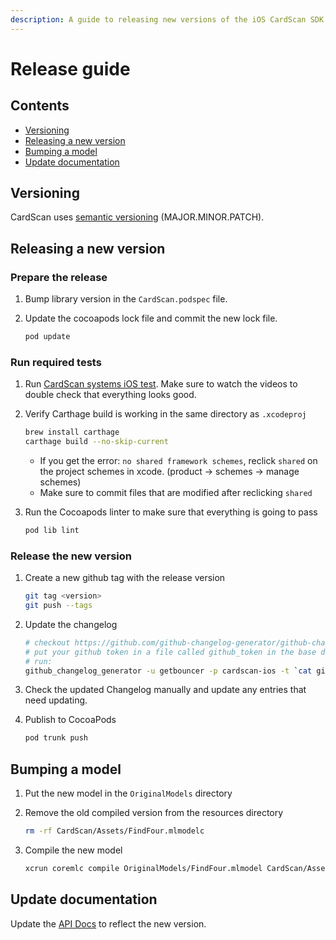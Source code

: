 ```yaml
---
description: A guide to releasing new versions of the iOS CardScan SDK.
---
```


# Release guide

## Contents

* [Versioning](release-guide.md#versioning)
* [Releasing a new version](release-guide.md#releasing-a-new-version)
* [Bumping a model](release-guide.md#bumping-a-model)
* [Update documentation](release-guide.md#update-documentation)

## Versioning

CardScan uses [semantic versioning](https://semver.org/) \(MAJOR.MINOR.PATCH\).

## Releasing a new version

### Prepare the release

1. Bump library version in the `CardScan.podspec` file.
2. Update the cocoapods lock file and commit the new lock file.

   ```bash
   pod update
   ```

### Run required tests

1. Run [CardScan systems iOS test](../../card-scan/ios-integration-guide/system-test-guide.md). Make sure to watch the videos to double check that everything looks good.
2. Verify Carthage build is working in the same directory as `.xcodeproj`

   ```bash
   brew install carthage
   carthage build --no-skip-current
   ```

   * If you get the error: `no shared framework schemes`, reclick `shared` on the project schemes in xcode. \(product → schemes → manage schemes\)
   * Make sure to commit files that are modified after reclicking `shared` 

3. Run the Cocoapods linter to make sure that everything is going to pass

   ```bash
   pod lib lint
   ```

### Release the new version

1. Create a new github tag with the release version

   ```bash
   git tag <version>
   git push --tags
   ```

2. Update the changelog

   ```bash
   # checkout https://github.com/github-changelog-generator/github-changelog-generator for installation instructions
   # put your github token in a file called github_token in the base directory
   # run:
   github_changelog_generator -u getbouncer -p cardscan-ios -t `cat github_token`
   ```

3. Check the updated Changelog manually and update any entries that need updating.
4. Publish to CocoaPods

   ```bash
   pod trunk push
   ```

## Bumping a model

1. Put the new model in the `OriginalModels` directory
2. Remove the old compiled version from the resources directory

   ```bash
   rm -rf CardScan/Assets/FindFour.mlmodelc
   ```

3. Compile the new model

   ```bash
   xcrun coremlc compile OriginalModels/FindFour.mlmodel CardScan/Assets
   ```

## Update documentation

Update the [API Docs](https://github.com/getbouncer/apidocs/blob/master/card-scan/android-integration-guide/README.md) to reflect the new version.

